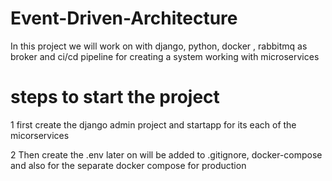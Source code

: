 # Event-Driven-Architecture

In this project we will work on with django, python, docker , rabbitmq as broker and ci/cd pipeline for creating a system working with microservices 

# steps to start the project 

1 first create the django admin project and startapp for its each of the micorservices


2 Then create the .env later on will be added to .gitignore, docker-compose and also for the separate docker compose for production

